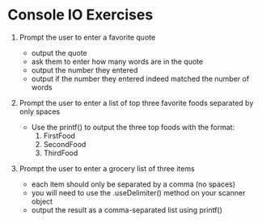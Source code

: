 # Console IO Exercises

1. Prompt the user to enter a favorite quote
    - output the quote
    - ask them to enter how many words are in the quote
    - output the number they entered
    - output if the number they entered indeed matched the number of words

1. Prompt the user to enter a list of top three favorite foods separated by only spaces

    - Use the printf() to output the three top foods with the format:
        1. FirstFood
        2. SecondFood
        3. ThirdFood

1. Prompt the user to enter a grocery list of three items
    - each item should only be separated by a comma (no spaces)
    - you will need to use the .useDelimiter() method on your scanner object
    - output the result as a comma-separated list using printf()


















